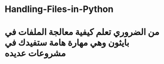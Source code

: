 # Handling-Files-in-Python
# من الضروري تعلم كيفية معالجة الملفات في بايثون وهي مهارة هامة ستفيدك في مشروعات عديده 
